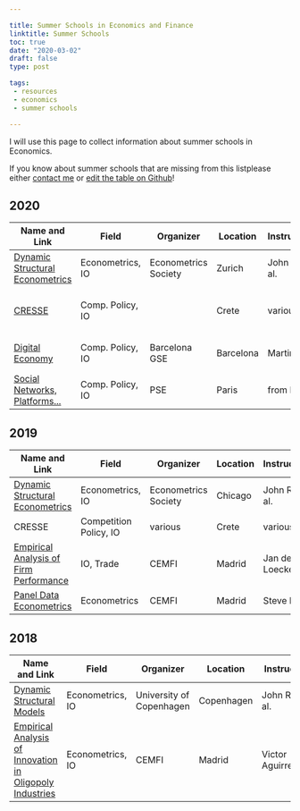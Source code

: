 ```yaml
---

title: Summer Schools in Economics and Finance
linktitle: Summer Schools
toc: true
date: "2020-03-02"
draft: false
type: post

tags:
 - resources
 - economics
 - summer schools

---
```


I will use this page to collect information about summer schools in Economics. 

If you know about summer schools that are missing from this listplease either [contact me](mailto:matteo.courthoud@econ.uzh.ch) or [edit the table on Github](https://github.com/matteocourthoud/website/blob/master/content/post/summerschools/index.md)!

## 2020

| Name and Link | Field | Organizer | Location | Instructor(s) | Dates | Deadline | Fee | Aid |
|---------------|-------|-----------|----------|---------------|-------|----------|-----|-----|
| [Dynamic Structural Econometrics](https://dseconf.org/dse2020) | Econometrics, IO | Econometrics Society | Zurich | John Rust et al. | June 15-21 | March 15 | 500$ | no |
| [CRESSE](https://www.cresse.info/default.aspx?articleID=3398) | Comp. Policy, IO | | Crete | various | June 20 - July 02 | FCFS | 3200€ | -30% |
| [Digital Economy](https://www.barcelonagse.eu/study/summer-school/digital-economy) | Comp. Policy, IO | Barcelona GSE | Barcelona | Martin Peitz | July 13-17 | March 10 | 550€ | maybe |
| [Social Networks, Platforms...](https://www.parisschoolofeconomics.eu/en/teaching/pse-summer-school/social-networks-platforms/) | Comp. Policy, IO | PSE | Paris |from Paris | June 15-19 | March 31| 1200€ | no |



## 2019

| Name and Link | Field | Organizer | Location | Instructor(s) | Dates | Deadline | Fee | Aid |
|---------------|-------|-----------|----------|---------------|-------|----------|-----|-----|
| [Dynamic Structural Econometrics](https://dseconf.org/dse2019) | Econometrics, IO | Econometrics Society | Chicago | John Rust et al. | July 08-14 | March 15 | 500$ | no |
| CRESSE | Competition Policy, IO | various | Crete | various | June 20 - July 02 | FCFS | 3200€ | -30% |
| [Empirical Analysis of Firm Performance](https://www.cemfi.es/studies/css/course.asp?cu=10) | IO, Trade | CEMFI | Madrid | Jan de Loecker | August 19-23 | | | |
| [Panel Data Econometrics](https://www.cemfi.es/studies/css/course.asp?cu=16) | Econometrics | CEMFI | Madrid | Steve Bond | September 02-06 | | | |



## 2018

| Name and Link | Field | Organizer | Location | Instructor(s) | Dates | Deadline | Fee | Aid |
|---------------|-------|-----------|----------|---------------|-------|----------|-----|-----|
| [Dynamic Structural Models](https://www.econ.ku.dk/cce/events/summerschool/) | Econometrics, IO | University of Copenhagen | Copenhagen | John Rust et al. | May 28 - Jun 03 | March 15 | 600€ | no |
| [Empirical Analysis of Innovation in Oligopoly Industries](https://www.cemfi.es/studies/css/course_previous_years.asp?c=12&y=2018) | Econometrics, IO | CEMFI | Madrid | Victor Aguirregabiria | September 03-07 | | | |
